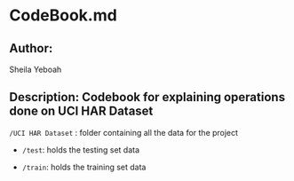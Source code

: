 # CodeBook.md

## Author:

Sheila Yeboah

## Description: Codebook for explaining operations done on UCI HAR Dataset

`/UCI HAR Dataset` : folder containing all the data for the project

-   `/test`: holds the testing set data

-   `/train`: holds the training set data
